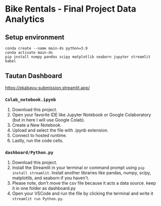 # Bike Rentals - Final Project Data Analytics

## Setup environment

```
conda create --name main-ds python=3.9
conda activate main-ds
pip install numpy pandas scipy matplotlib seaborn jupyter streamlit babel
```

## Tautan Dashboard

https://ekabayu-submission.streamlit.app/

### `Colab_notebook.ipynb`

1. Download this project.
2. Open your favorite IDE like Jupyter Notebook or Google Colaboratory (but in here I will use Google Colab).
3. Create a New Notebook.
4. Upload and select the file with .ipynb extension.
5. Connect to hosted runtime.
6. Lastly, run the code cells.

### `dashboard/Python.py`

1. Download this project.
2. Install the Streamlit in your terminal or command prompt using `pip install streamlit`. Install another libraries like pandas, numpy, scipy, matplotlib, and seaborn if you haven't.
3. Please note, don't move the csv file because it acts a data source. keep it in one folder as dashboard.py
4. Open your VSCode and run the file by clicking the terminal and write it `streamlit run Python.py`.
